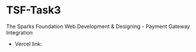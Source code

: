 # TSF-Task3
The Sparks Foundation Web Development &amp; Designing - Payment Gateway Integration

* Vercel link: 

